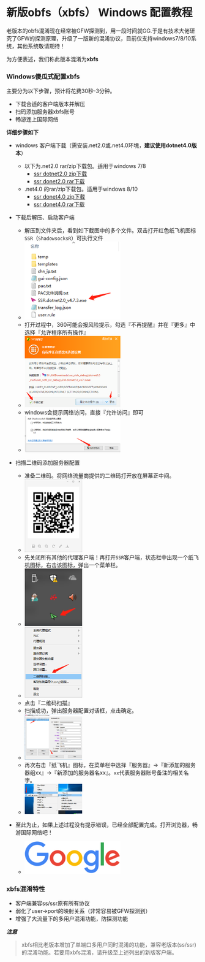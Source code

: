 # 新版obfs（xbfs） Windows 配置教程
老版本的obfs混淆现在经常被GFW探测到，用一段时间就GG.于是有技术大佬研究了GFW的探测原理，升级了一版新的混淆协议，目前仅支持windows7/8/10系统，其他系统敬请期待！

为方便表述，我们称此版本混淆为**xbfs**


### Windows傻瓜式配置xbfs
主要分为以下步骤，预计将花费30秒-3分钟。

  - 下载合适的客户端版本并解压
  - 扫码添加服务器xbfs账号
  - 畅游连上国际网络

**详细步骤如下**

- windows 客户端下载（需安装.net2.0或.net4.0环境，**建议使用dotnet4.0版本**）
	* 以下为.net2.0 rar/zip下载包。适用于windows 7/8
    	- [ssr dotnet2.0 zip下载](https://github.com/brossr/BroSS/raw/master/files/obfs_client/ssr_dotnet2.0_obfs_4.7.5_release.zip)
   		- [ssr donet2.0 rar下载](https://github.com/brossr/BroSS/raw/master/files/obfs_client/ssr_dotnet2.0_obfs_4.7.5_release.rar)
  	* .net4.0 的rar/zip下载包。适用于windows 8/10
    	- [ssr donet4.0 zip下载](https://github.com/brossr/BroSS/raw/master/files/obfs_client/ssr_dotnet4.0_obfs_4.7.5_release.zip)
    	- [ssr donet4.0 rar下载](https://github.com/brossr/BroSS/raw/master/files/obfs_client/ssr_dotnet4.0_obfs_4.7.5_release.rar)
- 下载后解压、启动客户端
	* 解压到文件夹后，看到如下截图中的多个文件。双击打开红色纸飞机图标`SSR`（`ShadowsocksR`）可执行文件
	* <img src="../img/obfs/new_obfs_windows_ssr_01.png"  width="250" alt="ssr解压文件截图" />
	* 打开过程中，360可能会报风险提示，勾选『不再提醒』并在『更多』中选择『允许程序所有操作』
	* <img src="../img/obfs/new_obfs_windows_ssr_02.png"  width="250" alt="360风险提示" />
	* windows会提示网络访问，直接『允许访问』即可
	* <img src="../img/obfs/new_obfs_windows_ssr_03.png"  width="250" alt="" />
- 扫描二维码添加服务器配置
	
	* 准备二维码。将网络流量商提供的二维码打开放在屏幕正中间。
	* <img src="../img/obfs/new_obfs_windows_ssr_06.png"  width="150" width="150" alt="" />
	* 先关闭所有其他的代理客户端！再打开`SSR`客户端，状态栏中出现一个纸飞机图标，右击该图标，弹出一个菜单栏。
	* <img src="../img/obfs/new_obfs_windows_ssr_04.png"  width="150" width="150" alt="" />
	* <img src="../img/obfs/new_obfs_windows_ssr_05.png"  width="150" width="150" alt="" />
	* 点击『二维码扫描』
	* 扫描成功，弹出服务器配置对话框，点击确定。
	* <img src="../img/obfs/new_obfs_windows_ssr_07.png"  width="150" width="150" alt="" />
	* 再次右击『纸飞机』图标，在菜单栏中选择『服务器』->『新添加的服务器组xx』->『新添加的服务器名xx』。`xx`代表服务器账号备注的相关名字。
	* <img src="../img/obfs/new_obfs_windows_ssr_08.png"  width="150" width="150" alt="" />


- 至此为止，如果上述过程没有提示错误，已经全部配置完成。打开浏览器，畅游国际网络吧！
	* <img src="../img/google_logo_272x92dp.png"  width="250" alt="访问谷歌" />


### xbfs混淆特性
 - 客户端兼容ss/ssr原有所有协议
 - 弱化了user->port的映射关系（非常容易被GFW探测到）
 - 增强了大流量下的多用户混淆功能，防探测功能


***注意***
> xbfs相比老版本增加了单端口多用户同时混淆的功能，兼容老版本(ss/ssr)的混淆功能。若要用xbfs混淆，请升级至上述列出的新版客户端。